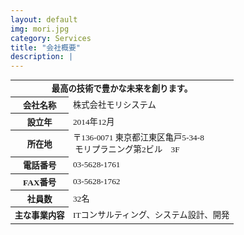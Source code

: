 ```yaml
---
layout: default
img: mori.jpg
category: Services
title: "会社概要"
description: |
---
```

  <table class="table" style="font-family: fontawesomeregular; font-size:10pt" >
    <tr>
    <th colspan="2">最高の技術で豊かな未来を創ります。</th>
    </tr>
    <tr>
    <th>会社名称</th>
    <td>株式会社モリシステム </td>
    </tr>
    <tr>
    <th>設立年</th>
    <td>2014年12月</td>
    </tr>
    <tr>
    <th>所在地</th>
    <td>〒136-0071 東京都江東区亀戸5-34-8<br/>&nbsp;モリプラニング第2ビル　3F</td>
    </tr>
    <tr>
    <th>電話番号</th>
    <td>03-5628-1761</td>
    <tr>
    <th>FAX番号</th>
    <td>03-5628-1762</td>
    </tr>
    </tr>
    <tr>
    <th>社員数</th>
    <td>32名</td>
    </tr>
    <tr>
    <th>主な事業内容</th>
    <td>ITコンサルティング、システム設計、開発</td>
    </tr>
  </table>
